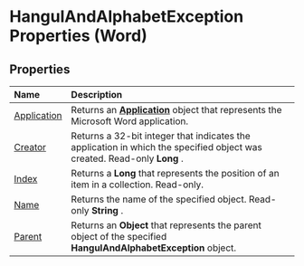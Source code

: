 
# HangulAndAlphabetException Properties (Word)

## Properties



|**Name**|**Description**|
|:-----|:-----|
|[Application](b57a9afa-2340-016a-f108-9cc4a76259c8.md)|Returns an  **[Application](d1cf6f8f-4e88-bf01-93b4-90a83f79cb44.md)** object that represents the Microsoft Word application.|
|[Creator](77b08c7a-411d-d7d7-a4fa-57c750d3b848.md)|Returns a 32-bit integer that indicates the application in which the specified object was created. Read-only  **Long** .|
|[Index](35e06586-a3ce-bf8d-4f8c-c0211d4f25e2.md)|Returns a  **Long** that represents the position of an item in a collection. Read-only.|
|[Name](a4f37303-9571-0fa6-bb85-081e3491d3f7.md)|Returns the name of the specified object. Read-only  **String** .|
|[Parent](3b8f33a5-0bd3-e471-9781-c8d8df07f736.md)|Returns an  **Object** that represents the parent object of the specified **HangulAndAlphabetException** object.|
